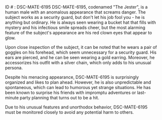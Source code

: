 ID # : DSC-MATE-6195
DSC-MATE-6195, codenamed "The Jester", is a human male with an anomalous appearance that screams danger. The subject works as a security guard, but don't let his job fool you - he is anything but ordinary. He is always seen wearing a bucket hat that fills with mystery and his infectious smile spreads cheer, but the most alarming feature of the subject's appearance are his red clown eyes that appear to glow.

Upon close inspection of the subject, it can be noted that he wears a pair of goggles on his forehead, which seem unnecessary for a security guard. His ears are pierced, and he can be seen wearing a gold earring. Moreover, he accessorizes his outfit with a silver chain, which only adds to his unusual persona.

Despite his menacing appearance, DSC-MATE-6195 is surprisingly organized and likes to plan ahead. However, he is also unpredictable and spontaneous, which can lead to humorous yet strange situations. He has been known to surprise his friends with impromptu adventures or last-minute party planning that turns out to be a hit.

Due to his unusual features and unorthodox behavior, DSC-MATE-6195 must be monitored closely to avoid any potential harm to others.